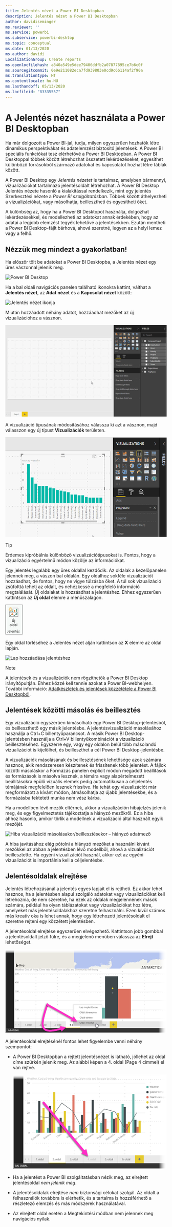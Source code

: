 ```yaml
---
title: Jelentés nézet a Power BI Desktopban
description: Jelentés nézet a Power BI Desktopban
author: davidiseminger
ms.reviewer: ''
ms.service: powerbi
ms.subservice: powerbi-desktop
ms.topic: conceptual
ms.date: 01/13/2020
ms.author: davidi
LocalizationGroup: Create reports
ms.openlocfilehash: a840a549e5dee79406ddfb2a07877895ce7b6c0f
ms.sourcegitcommit: 0e9e211082eca7fd939803e0cd9c6b114af2f90a
ms.translationtype: HT
ms.contentlocale: hu-HU
ms.lasthandoff: 05/13/2020
ms.locfileid: "83335557"
---
```

# <a name="work-with-report-view-in-power-bi-desktop"></a>A Jelentés nézet használata a Power BI Desktopban

Ha már dolgozott a Power BI-jal, tudja, milyen egyszerűen hozhatók létre dinamikus perspektívákat és adatelemzést biztosító jelentések. A Power BI speciális funkciókat tesz elérhetővé a Power BI Desktopban. A Power BI Desktoppal többek között létrehozhat összetett lekérdezéseket, egyesíthet különböző forrásokból származó adatokat és kapcsolatot hozhat létre táblák között.

A Power BI Desktop egy *Jelentés nézetet* is tartalmaz, amelyben bármennyi, vizualizációkat tartalmazó jelentésoldalt létrehozhat. A Power BI Desktop Jelentés nézete hasonló a kialakítással rendelkezik, mint egy jelentés Szerkesztési nézete a *Power BI szolgáltatásban*. Többek között áthelyezheti a vizualizációkat, vagy másolhatja, beillesztheti és egyesítheti őket.

A különbség az, hogy ha a Power BI Desktopot használja, dolgozhat lekérdezésekkel, és modellezheti az adatokat annak érdekében, hogy az adatai a legjobb elemzést tegyék lehetővé a jelentésekben. Ezután mentheti a Power BI Desktop-fájlt bárhová, ahová szeretné, legyen az a helyi lemez vagy a felhő.

## <a name="lets-take-a-look"></a>Nézzük meg mindezt a gyakorlatban!

Ha először tölt be adatokat a Power BI Desktopba, a Jelentés nézet egy üres vászonnal jelenik meg.

![Power BI Desktop](media/desktop-report-view/pbi_reportviewinpbidesigner_reportview.png)

Ha a bal oldali navigációs panelen található ikonokra kattint, válthat a **Jelentés nézet**, az **Adat nézet** és a **Kapcsolat nézet** között:

![Jelentés nézet ikonja](media/desktop-report-view/pbi_reportviewinpbidesigner_changeview.png)

Miután hozzáadott néhány adatot, hozzáadhat mezőket az új vizualizációhoz a vásznon.

![Vizualizáció hozzáadása a Mezők panelről való áthúzással](media/desktop-report-view/pbid_reportview_addvis.gif)

A vizualizáció típusának módosításához válassza ki azt a vásznon, majd válasszon egy új típust **Vizualizációk** területen.

![Vizualizáció módosítása új kijelölésével](media/desktop-report-view/pbid_reportview_changevis.gif)

> [!TIP]
> Érdemes kipróbálnia különböző vizualizációtípusokat is. Fontos, hogy a vizualizáció egyértelmű módon közölje az információkat.

Egy jelentés legalább egy üres oldallal kezdődik. Az oldalak a kezelőpanelen jelennek meg, a vászon bal oldalán. Egy oldalhoz sokféle vizualizációt hozzáadhat, de fontos, hogy ne vigye túlzásba őket. A túl sok vizualizáció zsúfolttá teheti az oldalt, és nehézkessé a megfelelő információ megtalálását. Új oldalakat is hozzáadhat a jelentéshez. Ehhez egyszerűen kattintson az **Új oldal** elemre a menüszalagon.

![Új oldal ikon](media/desktop-report-view/pbidesignerreportviewnewpage.png)

Egy oldal törléséhez a Jelentés nézet alján kattintson az **X** elemre az oldal lapján.

![Lap hozzáadása jelentéshez](media/desktop-report-view/pbi_reportviewinpbidesigner_deletepage.png)

> [!NOTE]
> A jelentések és a vizualizációk nem rögzíthetők a Power BI Desktop irányítópultján. Ehhez közzé kell tennie azokat a Power BI-webhelyen. További információ: [Adatkészletek és jelentések közzététele a Power BI Desktopból](desktop-upload-desktop-files.md).

## <a name="copy-and-paste-between-reports"></a>Jelentések közötti másolás és beillesztés

Egy vizualizáció egyszerűen kimásolható egy Power BI Desktop-jelentésből, és beilleszthető egy másik jelentésbe. A jelentésvizualizáció másolásához használja a Ctrl+C billentyűparancsot. A másik Power BI Desktop-jelentésben használja a Ctrl+V billentyűkombinációt a vizualizáció beillesztéséhez. Egyszerre egy, vagy egy oldalon belül több másolandó vizualizációt is kijelölhet, és beilleszthet a cél Power BI Desktop-jelentésbe.

A vizualizációk másolásának és beillesztésének lehetősége azok számára hasznos, akik rendszeresen készítenek és frissítenek több jelentést. A fájlok közötti másoláskor a Formázás panelen explicit módon megadott beállítások és formázások is másolva lesznek, a témára vagy alapértelmezett beállításokra épülő vizuális elemek pedig automatikusan a céljelentés témájának megfelelően lesznek frissítve. Ha tehát egy vizualizációt már megformázott a kívánt módon, átmásolhatja az újabb jelentésekbe, és a formázásba fektetett munka nem vész kárba.

Ha a modellben lévő mezők eltérnek, akkor a vizualizáción hibajelzés jelenik meg, és egy figyelmeztetés tájékoztatja a hiányzó mezőkről. Ez a hiba ahhoz hasonló, amikor törlik a modellnek a vizualizáció által használt egyik mezőjét.

![Hiba vizualizáció másolásakor/beillesztésekor – hiányzó adatmező](media/desktop-report-view/report-view_07.png)

A hiba javításához elég pótolni a hiányzó mezőket a használni kívánt mezőkkel az abban a jelentésben lévő modellből, ahová a vizualizációt beillesztette. Ha egyéni vizualizációt használ, akkor ezt az egyéni vizualizációt is importálnia kell a céljelentésbe.

## <a name="hide-report-pages"></a>Jelentésoldalak elrejtése

Jelentés létrehozásánál a jelentés egyes lapjait el is rejtheti. Ez akkor lehet hasznos, ha a jelentésben alapul szolgáló adatokat vagy vizualizációkat kell létrehoznia, de nem szeretné, ha ezek az oldalak megjelennének mások számára, például ha olyan táblázatokat vagy vizualizációkat hoz létre, amelyeket más jelentésoldalakhoz szeretne felhasználni. Ezen kívül számos más kreatív oka is lehet annak, hogy egy létrehozott jelentésoldalt el szeretne rejteni egy közzétett jelentésben.

A jelentésoldal elrejtése egyszerűen elvégezhető. Kattintson jobb gombbal a jelentésoldalt jelző fülre, és a megjelenő menüben válassza az **Elrejt** lehetőséget.

![Oldal elrejtése beállítás](media/desktop-report-view/report-view_05.png)

A jelentésoldal elrejtésénél fontos lehet figyelembe venni néhány szempontot:

* A Power BI Desktopban a rejtett jelentésnézet is látható, jóllehet az oldal címe szürkén jelenik meg. Az alábbi képen a 4. oldal (Page 4 címmel) el van rejtve.

    ![szürkén megjelenő, rejtett oldal](media/desktop-report-view/report-view_06.png)

* Ha a jelentést a Power BI szolgáltatásban nézik meg, az elrejtett jelentésoldal *nem jelenik meg*.

* A jelentésoldalak elrejtése *nem* biztonsági célokat szolgál. Az oldalt a felhasználók továbbra is elérhetik, és a tartalma is hozzáférhető a részletező elemzés és más módszerek használatával.

* Az elrejtett oldal esetén a Megtekintési módban nem jelennek meg navigációs nyilak.
